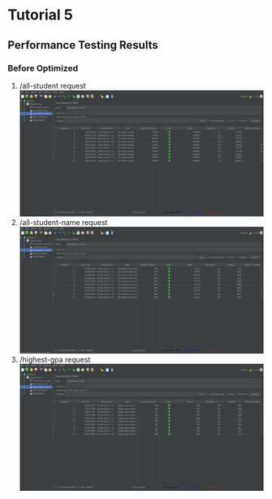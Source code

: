 # Tutorial 5

## Performance Testing Results
### Before Optimized
1. /all-student request
    ![all-student-before-optimized.jpg](all-student-before-optimized.jpg)
2. /all-student-name request
    ![all-student-name-before-optimized.jpg](all-student-name-before-optimized.jpg)
3. /highest-gpa request
    ![highest-gpa-before-optimized.jpg](highest-gpa-before-optimized.jpg)

